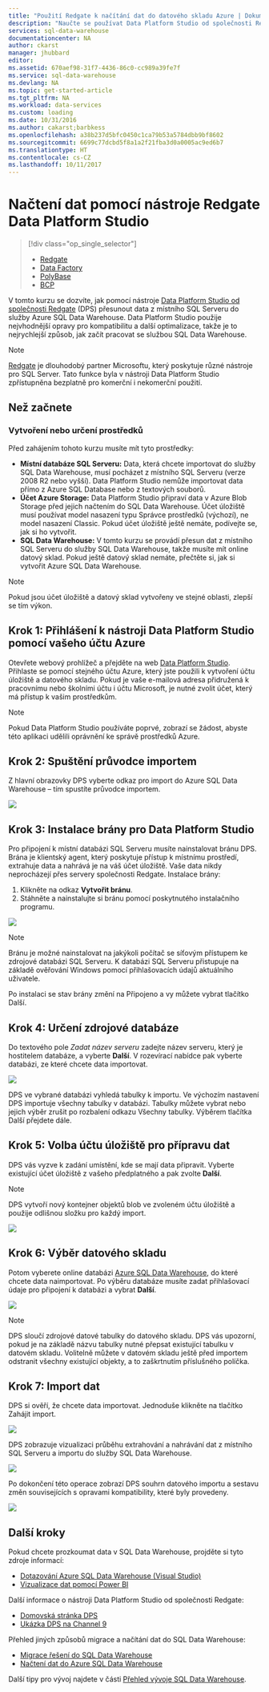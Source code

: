 ```yaml
---
title: "Použití Redgate k načítání dat do datového skladu Azure | Dokumentace Microsoftu"
description: "Naučte se používat Data Platform Studio od společnosti Redgate ve scénářích datového skladu."
services: sql-data-warehouse
documentationcenter: NA
author: ckarst
manager: jhubbard
editor: 
ms.assetid: 670aef98-31f7-4436-86c0-cc989a39fe7f
ms.service: sql-data-warehouse
ms.devlang: NA
ms.topic: get-started-article
ms.tgt_pltfrm: NA
ms.workload: data-services
ms.custom: loading
ms.date: 10/31/2016
ms.author: cakarst;barbkess
ms.openlocfilehash: a38b237d5bfc0450c1ca79b53a5784dbb9bf8602
ms.sourcegitcommit: 6699c77dcbd5f8a1a2f21fba3d0a0005ac9ed6b7
ms.translationtype: HT
ms.contentlocale: cs-CZ
ms.lasthandoff: 10/11/2017
---
```

# <a name="load-data-with-redgate-data-platform-studio"></a>Načtení dat pomocí nástroje Redgate Data Platform Studio
> [!div class="op_single_selector"]
> * [Redgate](sql-data-warehouse-load-with-redgate.md)
> * [Data Factory](sql-data-warehouse-get-started-load-with-azure-data-factory.md)
> * [PolyBase](sql-data-warehouse-get-started-load-with-polybase.md)
> * [BCP](sql-data-warehouse-load-with-bcp.md)
> 
> 

V tomto kurzu se dozvíte, jak pomocí nástroje [Data Platform Studio od společnosti Redgate](http://www.red-gate.com/products/azure-development/data-platform-studio/) (DPS) přesunout data z místního SQL Serveru do služby Azure SQL Data Warehouse. Data Platform Studio použije nejvhodnější opravy pro kompatibilitu a další optimalizace, takže je to nejrychlejší způsob, jak začít pracovat se službou SQL Data Warehouse.

> [!NOTE]
> [Redgate](http://www.red-gate.com) je dlouhodobý partner Microsoftu, který poskytuje různé nástroje pro SQL Server. Tato funkce byla v nástroji Data Platform Studio zpřístupněna bezplatně pro komerční i nekomerční použití.
> 
> 

## <a name="before-you-begin"></a>Než začnete
### <a name="create-or-identify-resources"></a>Vytvoření nebo určení prostředků
Před zahájením tohoto kurzu musíte mít tyto prostředky:

* **Místní databáze SQL Serveru:** Data, která chcete importovat do služby SQL Data Warehouse, musí pocházet z místního SQL Serveru (verze 2008 R2 nebo vyšší). Data Platform Studio nemůže importovat data přímo z Azure SQL Database nebo z textových souborů.
* **Účet Azure Storage:** Data Platform Studio připraví data v Azure Blob Storage před jejich načtením do SQL Data Warehouse. Účet úložiště musí používat model nasazení typu Správce prostředků (výchozí), ne model nasazení Classic. Pokud účet úložiště ještě nemáte, podívejte se, jak si ho vytvořit. 
* **SQL Data Warehouse:** V tomto kurzu se provádí přesun dat z místního SQL Serveru do služby SQL Data Warehouse, takže musíte mít online datový sklad. Pokud ještě datový sklad nemáte, přečtěte si, jak si vytvořit Azure SQL Data Warehouse.

> [!NOTE]
> Pokud jsou účet úložiště a datový sklad vytvořeny ve stejné oblasti, zlepší se tím výkon.
> 
> 

## <a name="step-1-sign-in-to-data-platform-studio-with-your-azure-account"></a>Krok 1: Přihlášení k nástroji Data Platform Studio pomocí vašeho účtu Azure
Otevřete webový prohlížeč a přejděte na web [Data Platform Studio](https://www.dataplatformstudio.com/). Přihlaste se pomocí stejného účtu Azure, který jste použili k vytvoření účtu úložiště a datového skladu. Pokud je vaše e-mailová adresa přidružená k pracovnímu nebo školními účtu i účtu Microsoft, je nutné zvolit účet, který má přístup k vašim prostředkům.

> [!NOTE]
> Pokud Data Platform Studio používáte poprvé, zobrazí se žádost, abyste této aplikaci udělili oprávnění ke správě prostředků Azure.
> 
> 

## <a name="step-2-start-the-import-wizard"></a>Krok 2: Spuštění průvodce importem
Z hlavní obrazovky DPS vyberte odkaz pro import do Azure SQL Data Warehouse – tím spustíte průvodce importem.

![][1]

## <a name="step-3-install-the-data-platform-studio-gateway"></a>Krok 3: Instalace brány pro Data Platform Studio
Pro připojení k místní databázi SQL Serveru musíte nainstalovat bránu DPS. Brána je klientský agent, který poskytuje přístup k místnímu prostředí, extrahuje data a nahrává je na váš účet úložiště. Vaše data nikdy neprocházejí přes servery společnosti Redgate. Instalace brány:

1. Klikněte na odkaz **Vytvořit bránu**.
2. Stáhněte a nainstalujte si bránu pomocí poskytnutého instalačního programu.

![][2]

> [!NOTE]
> Bránu je možné nainstalovat na jakýkoli počítač se síťovým přístupem ke zdrojové databázi SQL Serveru. K databázi SQL Serveru přistupuje na základě ověřování Windows pomocí přihlašovacích údajů aktuálního uživatele.
> 
> 

Po instalaci se stav brány změní na Připojeno a vy můžete vybrat tlačítko Další.

## <a name="step-4-identify-the-source-database"></a>Krok 4: Určení zdrojové databáze
Do textového pole *Zadat název serveru* zadejte název serveru, který je hostitelem databáze, a vyberte **Další**. V rozevírací nabídce pak vyberte databázi, ze které chcete data importovat.

![][3]

DPS ve vybrané databázi vyhledá tabulky k importu. Ve výchozím nastavení DPS importuje všechny tabulky v databázi. Tabulky můžete vybrat nebo jejich výběr zrušit po rozbalení odkazu Všechny tabulky. Výběrem tlačítka Další přejdete dále.

## <a name="step-5-choose-a-storage-account-to-stage-the-data"></a>Krok 5: Volba účtu úložiště pro přípravu dat
DPS vás vyzve k zadání umístění, kde se mají data připravit. Vyberte existující účet úložiště z vašeho předplatného a pak zvolte **Další**.

> [!NOTE]
> DPS vytvoří nový kontejner objektů blob ve zvoleném účtu úložiště a použije odlišnou složku pro každý import.
> 
> 

![][4]

## <a name="step-6-select-a-data-warehouse"></a>Krok 6: Výběr datového skladu
Potom vyberete online databázi [Azure SQL Data Warehouse](http://aka.ms/sqldw), do které chcete data naimportovat. Po výběru databáze musíte zadat přihlašovací údaje pro připojení k databázi a vybrat **Další**.

![][5]

> [!NOTE]
> DPS sloučí zdrojové datové tabulky do datového skladu. DPS vás upozorní, pokud je na základě názvu tabulky nutné přepsat existující tabulku v datovém skladu. Volitelně můžete v datovém skladu ještě před importem odstranit všechny existující objekty, a to zaškrtnutím příslušného políčka.
> 
> 

## <a name="step-7-import-the-data"></a>Krok 7: Import dat
DPS si ověří, že chcete data importovat. Jednoduše klikněte na tlačítko Zahájit import.

![][6]

DPS zobrazuje vizualizaci průběhu extrahování a nahrávání dat z místního SQL Serveru a importu do služby SQL Data Warehouse.

![][7]

Po dokončení této operace zobrazí DPS souhrn datového importu a sestavu změn souvisejících s opravami kompatibility, které byly provedeny.

![][8]

## <a name="next-steps"></a>Další kroky
Pokud chcete prozkoumat data v SQL Data Warehouse, projděte si tyto zdroje informací:

* [Dotazování Azure SQL Data Warehouse (Visual Studio)][Query Azure SQL Data Warehouse (Visual Studio)]
* [Vizualizace dat pomocí Power BI][Visualize data with Power BI]

Další informace o nástroji Data Platform Studio od společnosti Redgate:

* [Domovská stránka DPS](http://www.dataplatformstudio.com/)
* [Ukázka DPS na Channel 9](https://channel9.msdn.com/Blogs/cloud-with-a-silver-lining/Loading-data-into-Azure-SQL-Datawarehouse-with-Redgate-Data-Platform-Studio)

Přehled jiných způsobů migrace a načítání dat do SQL Data Warehouse:

* [Migrace řešení do SQL Data Warehouse][Migrate your solution to SQL Data Warehouse]
* [Načtení dat do Azure SQL Data Warehouse](sql-data-warehouse-overview-load.md)

Další tipy pro vývoj najdete v části [Přehled vývoje SQL Data Warehouse](sql-data-warehouse-overview-develop.md).

<!--Image references-->
[1]: media/sql-data-warehouse-redgate/2016-10-05_15-59-56.png
[2]: media/sql-data-warehouse-redgate/2016-10-05_11-16-07.png
[3]: media/sql-data-warehouse-redgate/2016-10-05_11-17-46.png
[4]: media/sql-data-warehouse-redgate/2016-10-05_11-20-41.png
[5]: media/sql-data-warehouse-redgate/2016-10-05_11-31-24.png
[6]: media/sql-data-warehouse-redgate/2016-10-05_11-32-20.png
[7]: media/sql-data-warehouse-redgate/2016-10-05_11-49-53.png
[8]: media/sql-data-warehouse-redgate/2016-10-05_12-57-10.png

<!--Article references-->
[Query Azure SQL Data Warehouse (Visual Studio)]: ./sql-data-warehouse-query-visual-studio.md
[Visualize data with Power BI]: ./sql-data-warehouse-get-started-visualize-with-power-bi.md
[Migrate your solution to SQL Data Warehouse]: ./sql-data-warehouse-overview-migrate.md
[Load data into Azure SQL Data Warehouse]: ./sql-data-warehouse-overview-load.md
[SQL Data Warehouse development overview]: ./sql-data-warehouse-overview-develop.md
